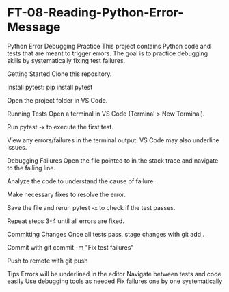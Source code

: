 # FT-08-Reading-Python-Error-Message
Python Error Debugging Practice
This project contains Python code and tests that are meant to trigger errors. The goal is to practice debugging skills by systematically fixing test failures.

Getting Started
Clone this repository.

Install pytest: pip install pytest

Open the project folder in VS Code.

Running Tests
Open a terminal in VS Code (Terminal > New Terminal).

Run pytest -x to execute the first test.

View any errors/failures in the terminal output. VS Code may also underline issues.

Debugging Failures
Open the file pointed to in the stack trace and navigate to the failing line.

Analyze the code to understand the cause of failure.

Make necessary fixes to resolve the error.

Save the file and rerun pytest -x to check if the test passes.

Repeat steps 3-4 until all errors are fixed.

Committing Changes
Once all tests pass, stage changes with git add .

Commit with git commit -m "Fix test failures"

Push to remote with git push

Tips
Errors will be underlined in the editor
Navigate between tests and code easily
Use debugging tools as needed
Fix failures one by one systematically
